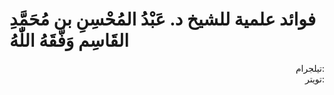 # فوائد علمية للشيخ د. عَبْدُ المُحْسِنِ بن مُحَمَّدِ القَاسِم وَفَّقَهُ اللّٰهُ

<p align="right">
تيلجرام: <a href="http://t.me/FawaidAlQasim></a><br/>
فيسبوك: <a href="http://fb.me/FawaidAlQasim></a><br/>
تويتر: <a href="http://twitter.com/FawaidAlQasim></a><br/>
إنستجرام: <a href="http://instagram.com/FawaidAlQasim></a><br/></p>
